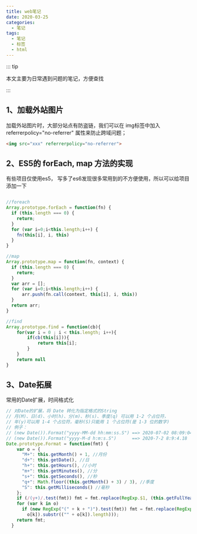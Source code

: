 ```yaml
---
title: web笔记
date: 2020-03-25
categories:
  - 笔记
tags:
  - 笔记
  - 标签
  - html
---
```


::: tip

本文主要为日常遇到问题的笔记，方便查找

:::

<!-- more -->

## 1、加载外站图片

加载外站图片时，大部分站点有防盗链，我们可以在 img标签中加入 referrerpolicy="no-referrer" 属性来防止跨域问题；

```html
<img src="xxx" referrerpolicy="no-referrer">
```

## 2、ES5的 forEach, map 方法的实现

有些项目仅使用es5， 写多了es6发现很多常用到的不方便使用，所以可以给项目添加一下

```javascript

//foreach
Array.prototype.forEach = function(fn) {
  if (this.length === 0) {
    return;
  }
  for (var i=0;i<this.length;i++) {
    fn(this[i], i, this)
  }
}

//map
Array.prototype.map = function(fn, context) {
  if (this.length === 0) {
    return;
  }
  var arr = [];
  for (var i=0;i<this.length;i++) {
      arr.push(fn.call(context, this[i], i, this))
  }
  return arr;
}

//find
Array.prototype.find = function(cb){
	for(var i = 0 ; i < this.length; i++){
		if(cb(this[i])){
			return this[i];
		}
	}
	return null
}
```

## 3、Date拓展

常用的Date扩展，时间格式化

```javascript
// 对Date的扩展，将 Date 转化为指定格式的String
// 月(M)、日(d)、小时(h)、分(m)、秒(s)、季度(q) 可以用 1-2 个占位符， 
// 年(y)可以用 1-4 个占位符，毫秒(S)只能用 1 个占位符(是 1-3 位的数字) 
// 例子： 
// (new Date()).Format("yyyy-MM-dd hh:mm:ss.S") ==> 2020-07-02 08:09:04.423 
// (new Date()).Format("yyyy-M-d h:m:s.S")      ==> 2020-7-2 8:9:4.18 
Date.prototype.Format = function(fmt) {
	var o = {
      "M+": this.getMonth() + 1, //月份 
      "d+": this.getDate(), //日 
      "h+": this.getHours(), //小时 
      "m+": this.getMinutes(), //分 
      "s+": this.getSeconds(), //秒 
      "q+": Math.floor((this.getMonth() + 3) / 3), //季度 
      "S": this.getMilliseconds() //毫秒 
    };
    if (/(y+)/.test(fmt)) fmt = fmt.replace(RegExp.$1, (this.getFullYear() + "").substr(4 - RegExp.$1.length));
    for (var k in o)
      if (new RegExp("(" + k + ")").test(fmt)) fmt = fmt.replace(RegExp.$1, (RegExp.$1.length == 1) ? (o[k]) : (("00" +
        o[k]).substr(("" + o[k]).length)));
    return fmt;
  }
```